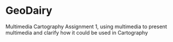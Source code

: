 # GeoDairy
Multimedia Cartography Assignment 1, using multimedia to present multimedia and clarify how it could be used in Cartography
